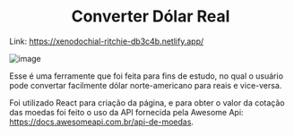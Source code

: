 <h1 align="center">Converter Dólar Real</h1>

Link: https://xenodochial-ritchie-db3c4b.netlify.app/

![image](https://user-images.githubusercontent.com/85813489/156938977-5ea1e133-4803-482e-9b04-857f7c79eb47.png)

Esse é uma ferramente que foi feita para fins de estudo, no qual o usuário pode convertar facilmente dólar norte-americano para reais e vice-versa.

Foi utilizado React para criação da página, e para obter o valor da cotação das moedas foi feito o uso da API fornecida pela Awesome Api: https://docs.awesomeapi.com.br/api-de-moedas.
